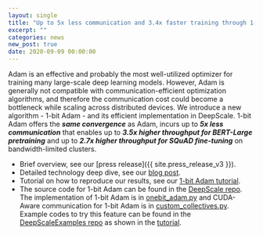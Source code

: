 ```yaml
---
layout: single
title: "Up to 5x less communication and 3.4x faster training through 1-bit Adam"
excerpt: ""
categories: news
new_post: true
date: 2020-09-09 00:00:00
---
```



Adam is an effective and probably the most well-utilized optimizer for
training many large-scale deep learning models.  However, Adam is generally
not compatible with communication-efficient optimization algorithms, and
therefore the communication cost could become a bottleneck while scaling
across distributed devices. We introduce a new algorithm - 1-bit Adam - and
its efficient implementation in DeepScale. 1-bit Adam offers the ***same convergence*** as Adam, incurs up to ***5x less communication*** that enables up to ***3.5x higher throughput for BERT-Large pretraining*** and up to ***2.7x higher throughput for SQuAD fine-tuning*** on bandwidth-limited clusters.

* Brief overview, see our [press release]({{ site.press_release_v3 }}).
* Detailed technology deep dive, see our [blog post](https://www.deepscale.khulnasoft.com/news/2020/09/08/onebit-adam-blog-post.html).
* Tutorial on how to reproduce our results, see our [1-bit Adam tutorial](/tutorials/onebit-adam/).
* The source code for 1-bit Adam can be found in the [DeepScale repo](https://github.com/khulnasoft/deepscale). The implementation of 1-bit Adam is in [onebit_adam.py](https://github.com/khulnasoft/DeepScale/blob/master/deepscale/runtime/fp16/onebit_adam.py) and CUDA-Aware communication for 1-bit Adam is in [custom_collectives.py](https://github.com/khulnasoft/DeepScale/blob/master/deepscale/runtime/custom_collectives.py). Example codes to try this feature can be found in the [DeepScaleExamples repo](https://github.com/khulnasoft-lab/deepscaleexamples) as shown in the [tutorial](/tutorials/onebit-adam/).
